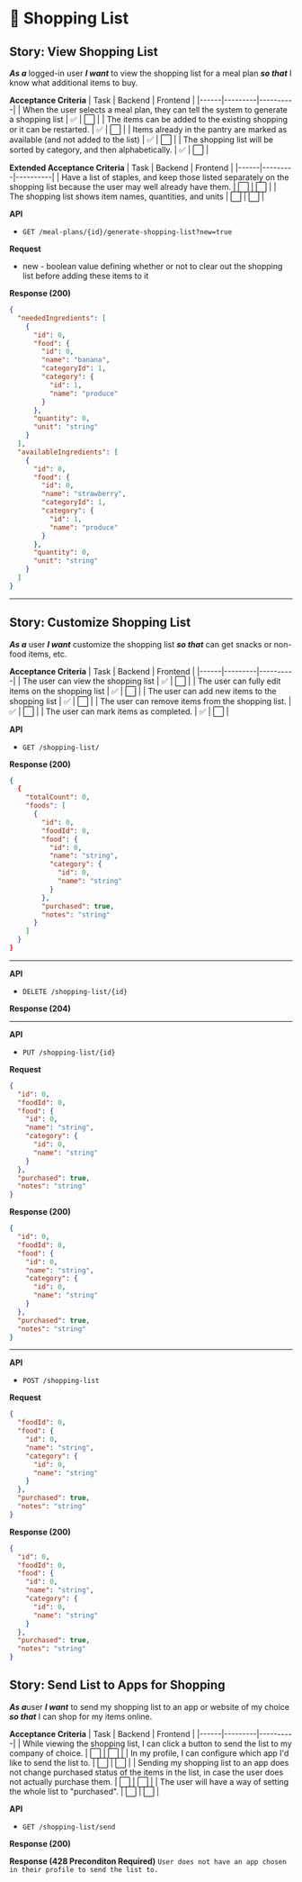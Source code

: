 # 🛒 Shopping List

## Story: View Shopping List

***As a*** logged-in user
***I want*** to view the shopping list for a meal plan
***so that*** I know what additional items to buy.

**Acceptance Criteria**
| Task | Backend | Frontend |
|------|---------|----------|
| When the user selects a meal plan, they can tell the system to generate a shopping list | ✅ | ⬜ |
| The items can be added to the existing shopping or it can be restarted. | ✅ | ⬜ |
| Items already in the pantry are marked as available (and not added to the list) | ✅ | ⬜ |
| The shopping list will be sorted by category, and then alphabetically. | ✅ | ⬜ |

**Extended Acceptance Criteria**
| Task | Backend | Frontend |
|------|---------|----------|
| Have a list of staples, and keep those listed separately on the shopping list because the user may well already have them. | ⬜ | ⬜ |
| The shopping list shows item names, quantities, and units | ⬜ | ⬜ |

**API**
- `GET /meal-plans/{id}/generate-shopping-list?new=true`

**Request**
- new - boolean value defining whether or not to clear out the shopping list before adding these items to it

**Response (200)**
```json
{
  "neededIngredients": [
    {
      "id": 0,
      "food": {
        "id": 0,
        "name": "banana",
        "categoryId": 1,
        "category": {
          "id": 1,
          "name": "produce"
        }
      },
      "quantity": 0,
      "unit": "string"
    }
  ],
  "availableIngredients": [
    {
      "id": 0,
      "food": {
        "id": 0,
        "name": "strawberry",
        "categoryId": 1,
        "category": {
          "id": 1,
          "name": "produce"
        }
      },
      "quantity": 0,
      "unit": "string"
    }
  ]
}
```

---

## Story: Customize Shopping List

***As a*** user
***I want*** customize the shopping list
***so that*** can get snacks or non-food items, etc.

**Acceptance Criteria**
| Task | Backend | Frontend |
|------|---------|----------|
| The user can view the shopping list | ✅ | ⬜ |
| The user can fully edit items on the shopping list | ✅ | ⬜ |
| The user can add new items to the shopping list | ✅ | ⬜ |
| The user can remove items from the shopping list. | ✅ | ⬜ |
| The user can mark items as completed. | ✅ | ⬜ |

**API**
- `GET /shopping-list/`

**Response (200)**
```json
{
  {
    "totalCount": 0,
    "foods": [
      {
        "id": 0,
        "foodId": 0,
        "food": {
          "id": 0,
          "name": "string",
          "category": {
            "id": 0,
            "name": "string"
          }
        },
        "purchased": true,
        "notes": "string"
      }
    ]
  }
}
```

---

**API**
- `DELETE /shopping-list/{id}`

**Response (204)**

---

**API**
- `PUT /shopping-list/{id}`

**Request**
```json
{
  "id": 0,
  "foodId": 0,
  "food": {
    "id": 0,
    "name": "string",
    "category": {
      "id": 0,
      "name": "string"
    }
  },
  "purchased": true,
  "notes": "string"
}
```

**Response (200)**
```json
{
  "id": 0,
  "foodId": 0,
  "food": {
    "id": 0,
    "name": "string",
    "category": {
      "id": 0,
      "name": "string"
    }
  },
  "purchased": true,
  "notes": "string"
}
```

---

**API**
- `POST /shopping-list`

**Request**
```json
{
  "foodId": 0,
  "food": {
    "id": 0,
    "name": "string",
    "category": {
      "id": 0,
      "name": "string"
    }
  },
  "purchased": true,
  "notes": "string"
}
```

**Response (200)**
```json
{
  "id": 0,
  "foodId": 0,
  "food": {
    "id": 0,
    "name": "string",
    "category": {
      "id": 0,
      "name": "string"
    }
  },
  "purchased": true,
  "notes": "string"
}
```

## Story: Send List to Apps for Shopping

***As a***user
***I want*** to send my shopping list to an app or website of my choice
***so that*** I can shop for my items online.

**Acceptance Criteria**
| Task | Backend | Frontend |
|------|---------|----------|
| While viewing the shopping list, I can click a button to send the list to my company of choice. | ⬜ | ⬜ |
| In my profile, I can configure which app I'd like to send the list to. | ⬜ | ⬜ |
| Sending my shopping list to an app does not change purchased status of the items in the list, in case the user does not actually purchase them. | ⬜ | ⬜ |
| The user will have a way of setting the whole list to "purchased". | ⬜ | ⬜ |

**API**
 - `GET /shopping-list/send`

 **Response (200)**

 **Response (428 Preconditon Required)**
 `User does not have an app chosen in their profile to send the list to.`